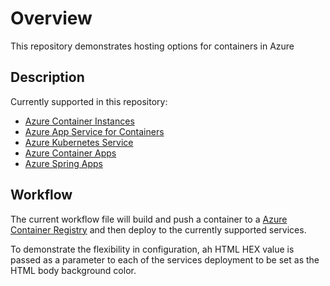 # Overview

This repository demonstrates hosting options for containers in Azure

## Description

Currently supported in this repository:

- [Azure Container Instances](https://docs.microsoft.com/en-us/azure/container-instances/)
- [Azure App Service for Containers](https://docs.microsoft.com/en-us/azure/app-service/quickstart-custom-container?tabs=dotnet&pivots=container-linux)
- [Azure Kubernetes Service](https://docs.microsoft.com/en-us/azure/aks/)
- [Azure Container Apps](https://docs.microsoft.com/en-us/azure/container-apps/)
- [Azure Spring Apps](https://docs.microsoft.com/en-us/azure/spring-cloud/)

## Workflow

The current workflow file will build and push a container to a [Azure Container Registry](https://docs.microsoft.com/en-us/azure/container-registry/) and then deploy to the currently supported services.

To demonstrate the flexibility in configuration, ah HTML HEX value is passed as a parameter to each of the services deployment to be set as the HTML body background color.
